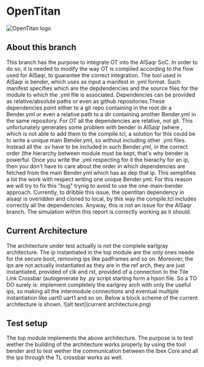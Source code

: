 # OpenTitan

![OpenTitan logo](https://docs.opentitan.org/doc/opentitan-logo.png)

## About this branch

This branch has the purpose to integrate OT into the AlSaqr SoC. In order to do so, it is needed to modify the way OT is compiled according to the flow used for AlSaqr, to guarantee the correct integration.
The tool used in AlSaqr is bender, which uses as input a manifest in .yml format. Such manifest specifies which are the depdendencies and the source files for the module to which the .yml file is associated. Dependencies
can be provided as relative/absolute paths or even as github repositories.These dependencies point either to a git repo containing in the root dir a Bender.yml or even a relative path to a dir containing another
Bender.yml in the same repository. For OT all the dependencies are relative, not git. This unfortunately generates some problem with bender in AlSaqr (where , which is not able to add them to the compile.tcl, a solution for this
could be to write a unique main Bender.yml, so without including other .yml files. Instead all the .sv have to be included in such Bender.yml, in the correct order (the hierarchy between module must be kept, that's why
bender is powerful. Once you write the .yml respecting for it the hierachy for an ip, then you don't have to care about the order in which dependencies are fetched from the main Bender.yml which has as dep that ip. This semplifies a lot the work
with respect writing one unique Bender.yml. For this reason we will try to fix this "bug" trynig to avoid to use the one-main-bender approach. Currently, to dribble this issue, the opentitan dependency in alsaqr is overidden and cloned to local, by
this way the compile.tcl includes correctly all the dependencies. Anyway, this is not an issue for the AlSaqr branch. The simulation within this report is correctly working as it should.

## Current Architecture

The architecture under test actually is not the complete earlgray architecture. The ip instantiated in the top module are the only ones neede for the secure boot, removing ips like padframes and so on.
Moreover, the ips are not actually instantiated as they are in the ref arch, they are just instantiated, provided of clk and rst, provided of a connection to the Tile Link Crossbar (autogenerate by .py script starting form a hjson file.
So a TO DO surely is: implement completely the earlgrey arch with only the useful ips, so making all the intermodule connections and eventual multiple instantiation like uart0 uart1 and so on.
Below a block scheme of the current architecture is shown.
![alt text](current architecture.png)

## Test setup

The top module implements the above architecture. The purpose is to test wether the building of the architecture works properly by using the tool
bender and to test wether the communication between the Ibex Core and all the ips through the TL crossbar works as well.  